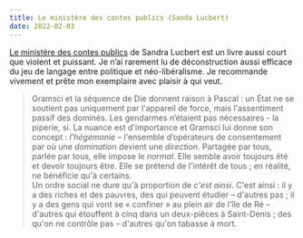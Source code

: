 ```yaml
---
title: Le ministère des contes publics (Sanda Lucbert)
date: 2022-02-03
---
```


[Le ministère des contes publics](https://editions-verdier.fr/livre/le-ministere-des-contes-publics/) de Sandra Lucbert est un livre aussi court que violent et puissant. Je n’ai rarement lu de déconstruction aussi efficace du jeu de langage entre politique et néo-libéralisme. Je recommande vivement et prête mon exemplaire avec plaisir à qui veut.

> Gramsci et la séquence de Die donnent raison à Pascal : un État ne se soutient pas uniquement par l'appareil de force, mais l'assentiment passif des dominés. Les gendarmes n’étaient pas nécessaires - la piperie, si. La nuance est d'importance et Gramsci lui donne son concept : *l’hégémonie* – l'ensemble d’opérateurs de consentement par où une *domination* devient une *direction*. Partagée par tous, parlée par tous, elle impose le *normal*. Elle semble avoir toujours été et devoir toujours être. Elle se prétend de l'intérêt de tous ; en réalité, ne bénéficie qu'à certains.  
> Un ordre social ne dure qu'à proportion de *c'est ainsi*. C'est ainsi : il y a des riches et des pauvres, des qui peuvent étudier – d'autres pas ; il y a des gens qui vont se « confiner » au plein air de l'île de Ré – d'autres qui étouffent à cinq dans un deux-pièces à Saint-Denis ; des qu'on ne contrôle pas – d'autres qu'on tabasse à mort.
